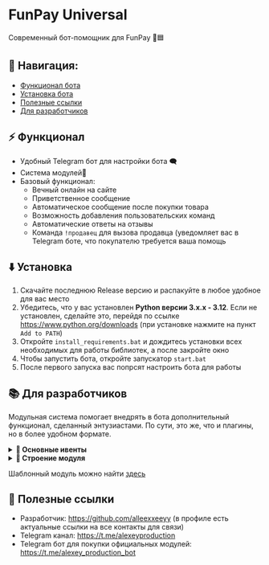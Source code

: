# FunPay Universal
Современный бот-помощник для FunPay 🤖🟦

## 🧭 Навигация:
- [Функционал бота](#-функционал)
- [Установка бота](#%EF%B8%8F-установка)
- [Полезные ссылки](#-полезные-ссылки)
- [Для разработчиков](#-для-разработчиков)

## ⚡ Функционал
- Удобный Telegram бот для настройки бота 🗨️
- Система модулей🔌
- Базовый функционал:
  - Вечный онлайн на сайте
  - Приветственное сообщение
  - Автоматическое сообщение после покупки товара
  - Возможность добавления пользовательских команд
  - Автоматические ответы на отзывы
  - Команда `!продавец` для вызова продавца (уведомляет вас в Telegram боте, что покупателю требуется ваша помощь

## ⬇️ Установка
1. Скачайте последнюю Release версию и распакуйте в любое удобное для вас место
2. Убедитесь, что у вас установлен **Python версии 3.x.x - 3.12**. Если не установлен, сделайте это, перейдя по ссылке https://www.python.org/downloads (при установке нажмите на пункт `Add to PATH`)
3. Откройте `install_requirements.bat` и дождитесь установки всех необходимых для работы библиотек, а после закройте окно
4. Чтобы запустить бота, откройте запускатор `start.bat`
5. После первого запуска вас попрсят настроить бота для работы

## 📚 Для разработчиков

Модульная система помогает внедрять в бота дополнительный функционал, сделанный энтузиастами. По сути, это же, что и плагины, но в более удобном формате.

<details>
  <summary><strong>📌 Основные ивенты</strong></summary>

  ### Ивенты бота (BOT_EVENT_HANDLERS)

  Ивенты, которые выполняются при определённом действии бота.

  | Ивент | Когда вызывается | Передающиеся аргументы |
  |-------|------------------|------------------------|
  | `ON_MODULE_CONNECTED` | При подключении модуля | `Module` |
  | `ON_INIT` | При инициализации бота | `-` |
  | `ON_FUNPAY_BOT_INIT` | При инициализации (запуске) FunPay бота | `FunPayBot` |
  | `ON_TELEGRAM_BOT_INIT` | При инициализации (запуске) Telegram бота | `TelegramBot` |

  ### Ивенты FunPay (FUNPAY_EVENT_HANDLERS)

  Ивенты, которые выполняются при получении ивента в раннере FunPay бота.
  По сути, содержат в себе все ивенты FunPayAPI, смысла их описывать в таблице нету.

</details>

<details>
  <summary><strong>📁 Строение модуля</strong></summary>

  Модуль - это папка, внутри которой находятся важные компоненты. Вы можете изучить строение модуля, опираясь на [шаблонный модуль](docs/CONTRIBUTING.md), но стоит понимать, что это лишь пример, сделанный нами.
  Строение модуля может быть абсолютно любым на ваше усмотрение, но всё же в нём есть некоторые обязательные файлы.

  Обязательные файлы модуля:
  
  - `__init__.py`

    В файле инициализации задаются все основные параметры модуля для его корректной работы.

    Обязательные константы:
    | Константа | Тип | Описание |
    |-----------|-----|----------|
    | `BOT_EVENT_HANDLERS` | `dict[str, list[Any]]` | В этом словаре задаются хендлеры ивентов бота |
    | `FUNPAY_EVENT_HANDLERS` | `dict[EventTypes, list[Any]` | В этом словаре задаются хендлеры ивентов FunPay |
    | `TELEGRAM_BOT_ROUTERS` | list[Router] | В этом массиве задаются роутеры модульного Telegram бота  |

    #### 🔧 Пример содержимого __init__.py:
    ```python
    from .fpbot.funpaybot_handlers import FunPayBotHandlers
    from .tgbot.telegrambot_handlers import TelegramBotHandlers
    from .tgbot import router
    from FunPayAPI.updater.events import EventTypes
    from core.modules_manager import disable_module, Module
    
    _module: Module = None
    def get_module(module: Module):
        global _module
        _module = module
    
    def handler_on_init():
        try:
            # ...
            print(f"{PREFIX} Модуль инициализирован")
        except:
            disable_module(_module.uuid)
    
    BOT_EVENT_HANDLERS = {
        "ON_MODULE_CONNECTED": [handle_on_module_connected],
        "ON_INIT": [handler_on_init],
        "ON_FUNPAY_BOT_INIT": [FunPayBotHandlers.handler_on_funpay_bot_init],
        "ON_TELEGRAM_BOT_INIT": [TelegramBotHandlers.handler_on_telegram_bot_init]
    }
    FUNPAY_EVENT_HANDLERS = {
        EventTypes.NEW_MESSAGE: [FunPayBotHandlers.handler_new_message],
        EventTypes.NEW_ORDER: [FunPayBotHandlers.handler_new_order]
    }
    TELEGRAM_BOT_ROUTERS = [router]
    
  </details>

  Шаблонный модуль можно найти [здесь](templates/...)

</details>


## 🔗 Полезные ссылки
- Разработчик: https://github.com/alleexxeeyy (в профиле есть актуальные ссылки на все контакты для связи)
- Telegram канал: https://t.me/alexeyproduction
- Telegram бот для покупки официальных модулей: https://t.me/alexey_production_bot
